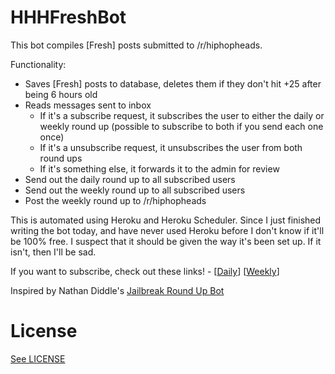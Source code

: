 # HHHFreshBot

This bot compiles [Fresh] posts submitted to /r/hiphopheads.

Functionality:

* Saves [Fresh] posts to database, deletes them if they don't hit +25 after being 6 hours old
* Reads messages sent to inbox
	* If it's a subscribe request, it subscribes the user to either the daily or weekly round up (possible to subscribe to both if you send each one once)
	* If it's a unsubscribe request, it unsubscribes the user from both round ups
	* If it's something else, it forwards it to the admin for review
* Send out the daily round up to all subscribed users
* Send out the weekly round up to all subscribed users
* Post the weekly round up to /r/hiphopheads

This is automated using Heroku and Heroku Scheduler. Since I just finished writing the bot today, and have never used Heroku before I don't know if it'll be 100% free. I suspect that it should be given the way it's been set up. If it isn't, then I'll be sad.

If you want to subscribe, check out these links! - [[Daily](http://www.reddit.com/message/compose/?to=HHHFreshBot&subject=subscribe&message=daily)] [[Weekly](http://www.reddit.com/message/compose/?to=HHHFreshBot&subject=subscribe&message=weekly)]

Inspired by Nathan Diddle's [Jailbreak Round Up Bot](https://bitbucket.org/ibbignerd/jailbreak-roundup-bot)

# License

[See LICENSE](https://github.com/hizinfiz/HHHFreshBot/blob/master/LICENSE)